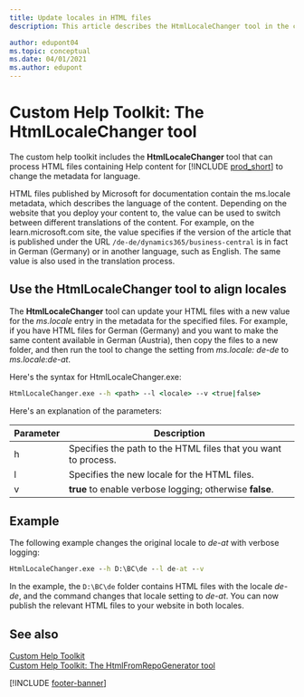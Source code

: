 ```yaml
---
title: Update locales in HTML files
description: This article describes the HtmlLocaleChanger tool in the custom help toolkit for Business Central. 

author: edupont04
ms.topic: conceptual
ms.date: 04/01/2021
ms.author: edupont
---
```


# Custom Help Toolkit: The HtmlLocaleChanger tool

The custom help toolkit includes the **HtmlLocaleChanger** tool that can process HTML files containing Help content for [!INCLUDE [prod_short](../developer/includes/prod_short.md)] to change the metadata for language. 

HTML files published by Microsoft for documentation contain the ms.locale metadata, which describes the language of the content. Depending on the website that you deploy your content to, the value can be used to switch between different translations of the content. For example, on the learn.microsoft.com site, the value specifies if the version of the article that is published under the URL ```/de-de/dynamics365/business-central``` is in fact in German (Germany) or in another language, such as English. The same value is also used in the translation process.  

## <a name="htmllocale"></a>Use the HtmlLocaleChanger tool to align locales

The **HtmlLocaleChanger** tool can update your HTML files with a new value for the *ms.locale* entry in the metadata for the specified files. For example, if you have HTML files for German (Germany) and you want to make the same content available in German (Austria), then copy the files to a new folder, and then run the tool to change the setting from *ms.locale: de-de* to *ms.locale:de-at*.  

Here's the syntax for HtmlLocaleChanger.exe:  

```cmd
HtmlLocaleChanger.exe --h <path> --l <locale> --v <true|false>
```

Here's an explanation of the parameters:

|Parameter   |Description  |
|------------|-------------|
|h|Specifies the path to the HTML files that you want to process. |
|l|Specifies the new locale for the HTML files. |
|v|**true** to enable verbose logging; otherwise **false**.|

## Example

The following example changes the original locale to *de-at* with verbose logging:

```cmd
HtmlLocaleChanger.exe --h D:\BC\de --l de-at --v
```

In the example, the `D:\BC\de` folder contains HTML files with the locale *de-de*, and the command changes that locale setting to *de-at*. You can now publish the relevant HTML files to your website in both locales.  

## See also

[Custom Help Toolkit](custom-help-toolkit.md)  
[Custom Help Toolkit: The HtmlFromRepoGenerator tool](custom-help-toolkit-HtmlFromRepoGenerator.md)  

[!INCLUDE [footer-banner](../includes/footer-banner.md)]

